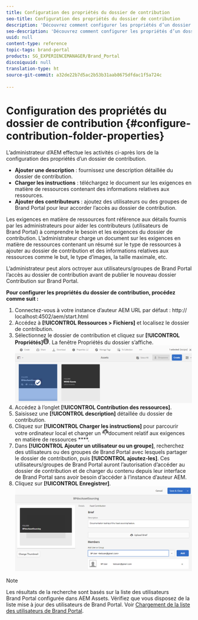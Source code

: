 ```yaml
---
title: Configuration des propriétés du dossier de contribution
seo-title: Configuration des propriétés du dossier de contribution
description: 'Découvrez comment configurer les propriétés d’un dossier de contribution dans AEM Assets. '
seo-description: 'Découvrez comment configurer les propriétés d’un dossier de contribution dans AEM Assets. '
uuid: null
content-type: reference
topic-tags: brand-portal
products: SG_EXPERIENCEMANAGER/Brand_Portal
discoiquuid: null
translation-type: ht
source-git-commit: a32de22b7d5ac2b53b31aab8675dfdac1f5a724c

---
```



# Configuration des propriétés du dossier de contribution {#configure-contribution-folder-properties}

L’administrateur d’AEM effectue les activités ci-après lors de la configuration des propriétés d’un dossier de contribution.

* **Ajouter une description** : fournissez une description détaillée du dossier de contribution.
* **Charger les instructions** : téléchargez le document sur les exigences en matière de ressources contenant des informations relatives aux ressources.
* **Ajouter des contributeurs** : ajoutez des utilisateurs ou des groupes de Brand Portal pour leur accorder l’accès au dossier de contribution.

Les exigences en matière de ressources font référence aux détails fournis par les administrateurs pour aider les contributeurs (utilisateurs de Brand Portal) à comprendre le besoin et les exigences du dossier de contribution. L’administrateur charge un document sur les exigences en matière de ressources contenant un résumé sur le type de ressources à ajouter au dossier de contribution et des informations relatives aux ressources comme le but, le type d’images, la taille maximale, etc.

L’administrateur peut alors octroyer aux utilisateurs/groupes de Brand Portal l’accès au dossier de contribution avant de publier le nouveau dossier Contribution sur Brand Portal.

**Pour configurer les propriétés du dossier de contribution, procédez comme suit :**
1. Connectez-vous à votre instance d’auteur AEM
URL par défaut : http:// localhost:4502/aem/start.html
1. Accédez à **[!UICONTROL Ressources &gt; Fichiers]** et localisez le dossier de contribution.
1. Sélectionnez le dossier de contribution et cliquez sur **[!UICONTROL Propriétés]**![](assets/properties.png). La fenêtre Propriétés du dossier s’affiche.
   ![](assets/contribution-folder-property1.png)
1. Accédez à l’onglet **[!UICONTROL Contribution des ressources]**.
1. Saisissez une **[!UICONTROL description]** détaillée du dossier de contribution.
1. Cliquez sur **[!UICONTROL Charger les instructions]** pour parcourir votre ordinateur local et charger un ![](assets/upload.png)document relatif aux exigences en matière de ressources ****.
1. Dans **[!UICONTROL Ajouter un utilisateur ou un groupe]**, recherchez des utilisateurs ou des groupes de Brand Portal avec lesquels partager le dossier de contribution, puis **[!UICONTROL ajoutez-les]**.
Ces utilisateurs/groupes de Brand Portal auront l’autorisation d’accéder au dossier de contribution et de charger du contenu depuis leur interface de Brand Portal sans avoir besoin d’accéder à l’instance d’auteur AEM.
1. Cliquez sur **[!UICONTROL Enregistrer]**.
   ![](assets/contribution-folder-property2.png)

>[!NOTE]
>
>Les résultats de la recherche sont basés sur la liste des utilisateurs Brand Portal configurée dans AEM Assets. Vérifiez que vous disposez de la liste mise à jour des utilisateurs de Brand Portal. Voir [Chargement de la liste des utilisateurs de Brand Portal](brand-portal-upload-user-list.md).